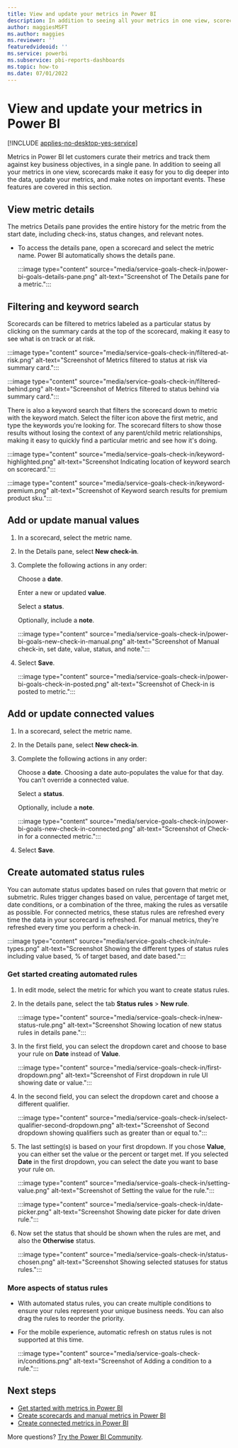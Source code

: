 ```yaml
---
title: View and update your metrics in Power BI
description: In addition to seeing all your metrics in one view, scorecards make it easy for you to dig deeper into the data, update your metrics, and make notes on important events.
author: maggiesMSFT
ms.author: maggies
ms.reviewer: ''
featuredvideoid: ''
ms.service: powerbi
ms.subservice: pbi-reports-dashboards
ms.topic: how-to
ms.date: 07/01/2022
---
```

# View and update your metrics in Power BI

[!INCLUDE [applies-no-desktop-yes-service](../includes/applies-no-desktop-yes-service.md)]

Metrics in Power BI let customers curate their metrics and track them against key business objectives, in a single pane. In addition to seeing all your metrics in one view, scorecards make it easy for you to dig deeper into the data, update your metrics, and make notes on important events. These features are covered in this section. 

## View metric details 

The metrics Details pane provides the entire history for the metric from the start date, including check-ins, status changes, and relevant notes. 

- To access the details pane, open a scorecard and select the metric name. Power BI automatically shows the details pane.

    :::image type="content" source="media/service-goals-check-in/power-bi-goals-details-pane.png" alt-text="Screenshot of The Details pane for a metric.":::
    
    
## Filtering and keyword search 

Scorecards can be filtered to metrics labeled as a particular status by clicking on the summary cards at the top of the scorecard, making it easy to see what is on track or at risk. 

   :::image type="content" source="media/service-goals-check-in/filtered-at-risk.png" alt-text="Screenshot of Metrics filtered to status at risk via summary card.":::
    
   :::image type="content" source="media/service-goals-check-in/filtered-behind.png" alt-text="Screenshot of Metrics filtered to status behind via summary card.":::

There is also a keyword search that filters the scorecard down to metric with the keyword match.  Select the filter icon above the first metric, and type the keywords you're looking for.  The scorecard filters to show those results without losing the context of any parent/child metric relationships, making it easy to quickly find a particular metric and see how it's doing.

   :::image type="content" source="media/service-goals-check-in/keyword-highlighted.png" alt-text="Screenshot Indicating location of keyword search on scorecard.":::
    
   :::image type="content" source="media/service-goals-check-in/keyword-premium.png" alt-text="Screenshot of Keyword search results for premium product sku.":::

## Add or update manual values

1. In a scorecard, select the metric name.
1. In the Details pane, select **New check-in**. 
1. Complete the following actions in any order: 

    Choose a **date**.

    Enter a new or updated **value**.

    Select a **status**.
 
   Optionally, include a **note**. 

    :::image type="content" source="media/service-goals-check-in/power-bi-goals-new-check-in-manual.png" alt-text="Screenshot of Manual check-in, set date, value, status, and note.":::

1. Select **Save**. 

    :::image type="content" source="media/service-goals-check-in/power-bi-goals-check-in-posted.png" alt-text="Screenshot of Check-in is posted to metric.":::

## Add or update connected values 

1. In a scorecard, select the metric name.
1. In the Details pane, select **New check-in**. 
1. Complete the following actions in any order: 

    Choose a **date**. Choosing a date auto-populates the value for that day. You can't override a connected value. 

    Select a **status**.

    Optionally, include a **note**. 

    :::image type="content" source="media/service-goals-check-in/power-bi-goals-new-check-in-connected.png" alt-text="Screenshot of Check-in for a connected metric.":::

1. Select **Save**. 

## Create automated status rules 

You can automate status updates based on rules that govern that metric or submetric. Rules trigger changes based on value, percentage of target met, date conditions, or a combination of the three, making the rules as versatile as possible.  For connected metrics, these status rules are refreshed every time the data in your scorecard is refreshed. For manual metrics, they're refreshed every time you perform a check-in.

   :::image type="content" source="media/service-goals-check-in/rule-types.png" alt-text="Screenshot Showing the different types of status rules including value based, % of target based, and date based.":::


### Get started creating automated rules

1. In edit mode, select the metric for which you want to create status rules.
1. In the details pane, select the tab **Status rules** > **New rule**.

    :::image type="content" source="media/service-goals-check-in/new-status-rule.png" alt-text="Screenshot Showing location of new status rules in details pane.":::

1. In the first field, you can select the dropdown caret and choose to base your rule on **Date** instead of **Value**.

    :::image type="content" source="media/service-goals-check-in/first-dropdown.png" alt-text="Screenshot of First dropdown in rule UI showing date or value.":::

1. In the second field, you can select the dropdown caret and choose a different qualifier.

    :::image type="content" source="media/service-goals-check-in/select-qualifier-second-dropdown.png" alt-text="Screenshot of Second dropdown showing qualifiers such as greater than or equal to.":::

1. The last setting(s) is based on your first dropdown.  If you chose **Value**, you can either set the value or the percent or target met.  If you selected **Date** in the first dropdown, you can select the date you want to base your rule on.

    :::image type="content" source="media/service-goals-check-in/setting-value.png" alt-text="Screenshot of Setting the value for the rule.":::
    
    :::image type="content" source="media/service-goals-check-in/date-picker.png" alt-text="Screenshot Showing date picker for date driven rule.":::

1. Now set the status that should be shown when the rules are met, and also the **Otherwise** status. 

    :::image type="content" source="media/service-goals-check-in/status-chosen.png" alt-text="Screenshot Showing selected statuses for status rules.":::


### More aspects of status rules

- With automated status rules, you can create multiple conditions to ensure your rules represent your unique business needs. You can also drag the rules to reorder the priority.  
- For the mobile experience, automatic refresh on status rules is not supported at this time. 

    :::image type="content" source="media/service-goals-check-in/conditions.png" alt-text="Screenshot of Adding a condition to a rule.":::


## Next steps

- [Get started with metrics in Power BI](service-goals-introduction.md)
- [Create scorecards and manual metrics in Power BI](service-goals-create.md)
- [Create connected metrics in Power BI](service-goals-create-connected.md)

More questions? [Try the Power BI Community](https://community.powerbi.com/).
